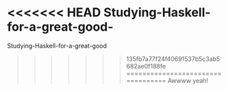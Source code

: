 <<<<<<< HEAD
Studying-Haskell-for-a-great-good-
=======
Studying-Haskell-for-a-great-good
>>>>>>> 135fb7a77f24f40691537b5c3ab5682ae0f188fe
==================================
Awwww yeah!
